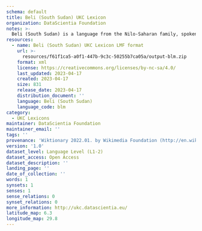 ```yaml
---
schema: default
title: Beli (South Sudan) UKC Lexicon
organization: DataScientia Foundation
notes: >-
  Beli (South Sudan) is a language from the Nilo-Saharan family, spoken in Africa. The UKC Lexicon of Beli (South Sudan) is represented as a lexico-semantic network. It consists of words, word senses, synsets, as well as sense-level and synset-level relationships.
resources:
  - name: Beli (South Sudan) UKC Lexicon LMF format
    url: >-
      resources/f61f1ca5-a0f1-447b-9c3c-50255b7ca05a/output-blm.zip
    format: xml
    license: https://creativecommons.org/licenses/by-nc-sa/4.0/
    last_updated: 2023-04-17
    created: 2023-04-17
    size: 831
    release_date: 2023-04-17
    distribution_document: ''
    language: Beli (South Sudan)
    language_code: blm
category:
  - UKC Lexicons
maintainer: DataScientia Foundation
maintainer_email: ''
tags: ''
provenance: 'Wiktionary 2022.01. by Wikimedia Foundation (http://en.wiktionary.org); Princeton WordNet 2.1 by Princeton University (https://wordnet.princeton.edu)'
version: '1.0'
dataset_level: Language Level (L1-2)
dataset_access: Open Access
dataset_description: ''
landing_page: ''
date_of_collection: ''
words: 1
synsets: 1
senses: 1
sense_relations: 0
synset_relations: 0
more_information: http://ukc.datascientia.eu/
latitude_map: 6.3
longitude_map: 29.8
---
```

